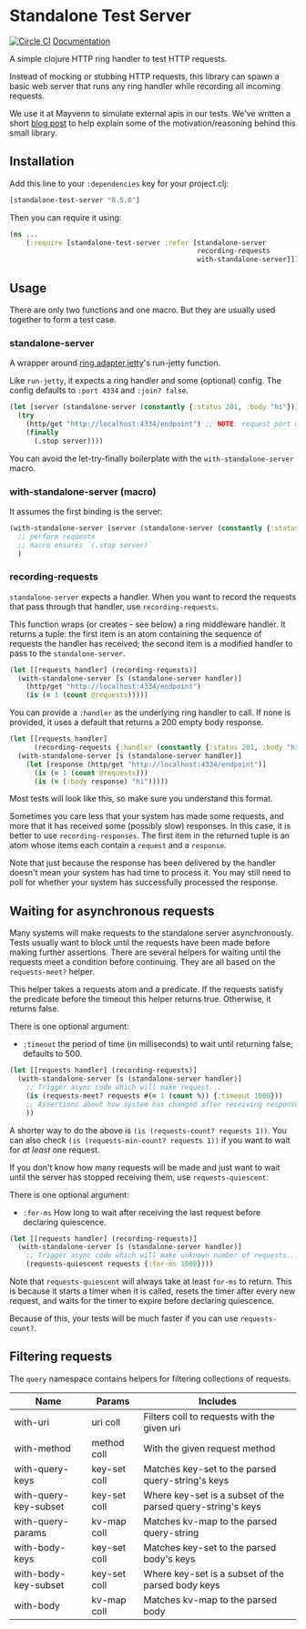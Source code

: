 # Standalone Test Server

[![Circle CI](https://circleci.com/gh/Mayvenn/standalone-test-server.svg?style=svg&circle-token=599f432978d381e2614f42ed892267b45dde78d9)](https://circleci.com/gh/Mayvenn/standalone-test-server) [Documentation](http://mayvenn.github.io/standalone-test-server/standalone-test-server.core.html)

A simple clojure HTTP ring handler to test HTTP requests.

Instead of mocking or stubbing HTTP requests, this library can spawn a basic web server
that runs any ring handler while recording all incoming requests.

We use it at Mayvenn to simulate external apis in our tests. We've written a short [blog post](http://engineering.mayvenn.com/2015/06/26/Testing-External-HTTP-Requests/) to help explain some of the motivation/reasoning behind this small library.

## Installation

Add this line to your `:dependencies` key for your project.clj:

```clj
[standalone-test-server "0.5.0"]
```

Then you can require it using:

```clj
(ns ...
    (:require [standalone-test-server :refer [standalone-server
                                              recording-requests
                                              with-standalone-server]]))
```

## Usage

There are only two functions and one macro. But they are usually used together to form a test case.

### standalone-server

A wrapper around [ring.adapter.jetty](https://github.com/ring-clojure/ring/tree/master/ring-jetty-adapter)'s
run-jetty function.

Like `run-jetty`, it expects a ring handler and some (optional) config. The config
defaults to `:port 4334` and `:join? false`.

```clj
(let [server (standalone-server (constantly {:status 201, :body "hi"}))]
  (try
    (http/get "http://localhost:4334/endpoint") ;; NOTE: request port must match the standalone-server's port
    (finally
      (.stop server))))
```

You can avoid the let-try-finally boilerplate with the `with-standalone-server`
macro.

### with-standalone-server (macro)

It assumes the first binding is the server:

```clj
(with-standalone-server [server (standalone-server (constantly {:status 201, :body "hi"}))]
  ;; perform requests
  ;; macro ensures `(.stop server)`
  )
```

### recording-requests

`standalone-server` expects a handler. When you want to record the requests that
pass through that handler, use `recording-requests`.

This function wraps (or creates - see below) a ring middleware handler. It
returns a tuple: the first item is an atom containing the sequence of requests
the handler has received; the second item is a modified handler to pass to the
`standalone-server`.

```clj
(let [[requests handler] (recording-requests)]
  (with-standalone-server [s (standalone-server handler)]
    (http/get "http://localhost:4334/endpoint")
    (is (= 1 (count @requests)))))
```

You can provide a `:handler` as the underlying ring handler to call. If none is
provided, it uses a default that returns a 200 empty body response.

```clj
(let [[requests handler]
      (recording-requests {:handler (constantly {:status 201, :body "hi"})})]
  (with-standalone-server [s (standalone-server handler)]
    (let [response (http/get "http://localhost:4334/endpoint")]
      (is (= 1 (count @requests)))
      (is (= (:body response) "hi")))))
```

Most tests will look like this, so make sure you understand this format.

Sometimes you care less that your system has made some requests, and more that
it has received some (possibly slow) responses. In this case, it is better to
use `recording-responses`. The first item in the returned tuple is an atom whose
items each contain a `request` and a `response`.

Note that just because the response has been delivered by the handler doesn't
mean your system has had time to process it. You may still need to poll for
whether your system has successfully processed the response.

## Waiting for asynchronous requests

Many systems will make requests to the standalone server asynchronously. Tests
usually want to block until the requests have been made before making further
assertions. There are several helpers for waiting until the requests meet a
condition before continuing. They are all based on the `requests-meet?` helper.

This helper takes a requests atom and a predicate. If the requests satisfy the
predicate before the timeout this helper returns true. Otherwise, it returns
false.

There is one optional argument:

- `:timeout` the period of time (in milliseconds) to wait until returning false; defaults to 500.

```clj
(let [[requests handler] (recording-requests)]
  (with-standalone-server [s (standalone-server handler)]
    ;; Trigger async code which will make request...
    (is (requests-meet? requests #(= 1 (count %)) {:timeout 1000}))
    ;; Assertions about how system has changed after receiving response...
    ))
```

A shorter way to do the above is `(is (requests-count? requests 1))`. You can
also check `(is (requests-min-count? requests 1))` if you want to wait for *at
least* one request.

If you don't know how many requests will be made and just want to wait until the server
has stopped receiving them, use `requests-quiescent`:

There is one optional argument:

- `:for-ms` How long to wait after receiving the last request before declaring quiescence.

```clj
(let [[requests handler] (recording-requests)]
  (with-standalone-server [s (standalone-server handler)]
    ;; Trigger async code which will make unknown number of requests...
    (requests-quiescent requests {:for-ms 1000})))
```

Note that `requests-quiescent` will always take at least `for-ms` to return.
This is because it starts a timer when it is called, resets the timer after
every new request, and waits for the timer to expire before declaring
quiescence.

Because of this, your tests will be much faster if you can use
`requests-count?`.

## Filtering requests

The `query` namespace contains helpers for filtering collections of requests.

| Name                  | Params       | Includes                                                      |
| --------------------- | ------------ | ------------------------------------------------------------- |
| with-uri              | uri coll     | Filters coll to requests with the given uri                   |
| with-method           | method coll  | With the given request method                                 |
| with-query-keys       | key-set coll | Matches key-set to the parsed query-string's keys             |
| with-query-key-subset | key-set coll | Where key-set is a subset of the parsed query-string's keys   |
| with-query-params     | kv-map coll  | Matches kv-map to the parsed query-string                     |
| with-body-keys        | key-set coll | Matches key-set to the parsed body's keys                     |
| with-body-key-subset  | key-set coll | Where key-set is a subset of the parsed body keys             |
| with-body             | kv-map coll  | Matches kv-map to the parsed body                             |
